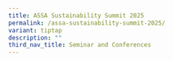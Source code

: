 ```yaml
---
title: ASSA Sustainability Summit 2025
permalink: /assa-sustainability-summit-2025/
variant: tiptap
description: ""
third_nav_title: Seminar and Conferences
---
```

